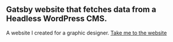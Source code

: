 ## Gatsby website that fetches data from a Headless WordPress CMS.

A website I created for a graphic designer.
[Take me to the website](https://www.carmencadete.com)
